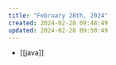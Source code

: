 ```yaml
---
title: "February 28th, 2024"
created: 2024-02-28 09:48:49
updated: 2024-02-28 09:50:49
---
```

  * [[java]]